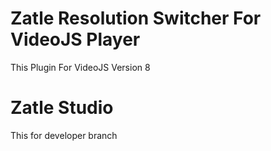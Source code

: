 # Zatle Resolution Switcher For VideoJS Player
This Plugin For VideoJS Version 8

# Zatle Studio

This for developer branch